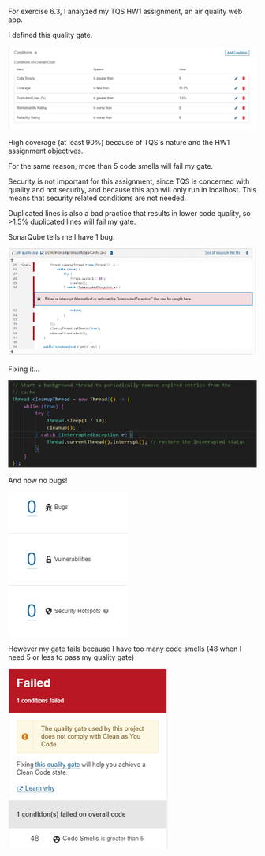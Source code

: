 For exercise 6.3, I analyzed my TQS HW1 assignment, an air quality web app.

I defined this quality gate.

![](GateAirQuality.png) 

High coverage (at least 90%) because of TQS's nature and the HW1 assignment objectives.

For the same reason, more than 5 code smells will fail my gate.

Security is not important for this assignment, since TQS is concerned with quality and not security, and because this app will only run in localhost. This means that security related conditions are not needed.

Duplicated lines is also a bad practice that results in lower code quality, so >1.5% duplicated lines will fail my gate.

SonarQube tells me I have 1 bug.

![](Bug.png) 

Fixing it...

![](Fixed.png)

And now no bugs!

![](NoBugs.png)

However my gate fails because I have too many code smells (48 when I need 5 or less to pass my quality gate)

![](GateFailed.png)





